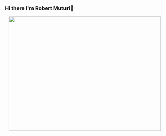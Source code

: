 ### Hi there I'm Robert Muturi👋

<div align = 'center'>
  <img src="https://media.giphy.com/media/KA593kO0JvXMs/giphy.gif" width="480" height="360" />
</div> 




